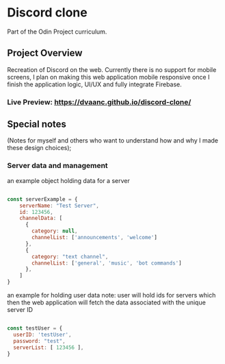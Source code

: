 # Discord clone
 Part of the Odin Project curriculum.

## Project Overview
Recreation of Discord on the web. Currently there is no support for mobile screens, 
I plan on making this web application mobile responsive once I finish the application logic, UI/UX and fully integrate Firebase.

### Live Preview: **https://dvaanc.github.io/discord-clone/**

## Special notes
 (Notes for myself and others who want to understand how and why I made these design choices);
### Server data and management
an example object holding data for a server

```javascript

const serverExample = {
    serverName: "Test Server",
    id: 123456, 
    channelData: [
      {
        category: null,
        channelList: ['announcements', 'welcome']
      },
      {
        category: "text channel",
        channelList: ['general', 'music', 'bot commands']
      },
    ]
}

```

an example for holding user data 
note: user will hold ids for servers which then the web application will fetch the data associated with the unique server ID

```javascript

const testUser = {
  userID: 'testUser',
  password: "test",
  serverList: [ 123456 ],
}

```



